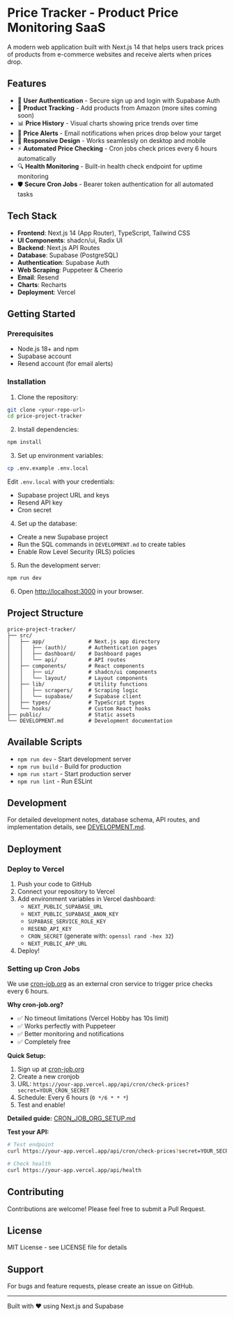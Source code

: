 # Price Tracker - Product Price Monitoring SaaS

A modern web application built with Next.js 14 that helps users track prices of products from e-commerce websites and receive alerts when prices drop.

## Features

- 🔐 **User Authentication** - Secure sign up and login with Supabase Auth
- 🛒 **Product Tracking** - Add products from Amazon (more sites coming soon)
- 📊 **Price History** - Visual charts showing price trends over time
- 🔔 **Price Alerts** - Email notifications when prices drop below your target
- 📱 **Responsive Design** - Works seamlessly on desktop and mobile
- ⚡ **Automated Price Checking** - Cron jobs check prices every 6 hours automatically
- 🔍 **Health Monitoring** - Built-in health check endpoint for uptime monitoring
- 🛡️ **Secure Cron Jobs** - Bearer token authentication for all automated tasks

## Tech Stack

- **Frontend**: Next.js 14 (App Router), TypeScript, Tailwind CSS
- **UI Components**: shadcn/ui, Radix UI
- **Backend**: Next.js API Routes
- **Database**: Supabase (PostgreSQL)
- **Authentication**: Supabase Auth
- **Web Scraping**: Puppeteer & Cheerio
- **Email**: Resend
- **Charts**: Recharts
- **Deployment**: Vercel

## Getting Started

### Prerequisites

- Node.js 18+ and npm
- Supabase account
- Resend account (for email alerts)

### Installation

1. Clone the repository:

```bash
git clone <your-repo-url>
cd price-project-tracker
```

2. Install dependencies:

```bash
npm install
```

3. Set up environment variables:

```bash
cp .env.example .env.local
```

Edit `.env.local` with your credentials:

- Supabase project URL and keys
- Resend API key
- Cron secret

4. Set up the database:

- Create a new Supabase project
- Run the SQL commands in `DEVELOPMENT.md` to create tables
- Enable Row Level Security (RLS) policies

5. Run the development server:

```bash
npm run dev
```

6. Open [http://localhost:3000](http://localhost:3000) in your browser.

## Project Structure

```
price-project-tracker/
├── src/
│   ├── app/              # Next.js app directory
│   │   ├── (auth)/       # Authentication pages
│   │   ├── dashboard/    # Dashboard pages
│   │   └── api/          # API routes
│   ├── components/       # React components
│   │   ├── ui/           # shadcn/ui components
│   │   └── layout/       # Layout components
│   ├── lib/              # Utility functions
│   │   ├── scrapers/     # Scraping logic
│   │   └── supabase/     # Supabase client
│   ├── types/            # TypeScript types
│   └── hooks/            # Custom React hooks
├── public/               # Static assets
└── DEVELOPMENT.md        # Development documentation
```

## Available Scripts

- `npm run dev` - Start development server
- `npm run build` - Build for production
- `npm run start` - Start production server
- `npm run lint` - Run ESLint

## Development

For detailed development notes, database schema, API routes, and implementation details, see [DEVELOPMENT.md](./DEVELOPMENT.md).

## Deployment

### Deploy to Vercel

1. Push your code to GitHub
2. Connect your repository to Vercel
3. Add environment variables in Vercel dashboard:
   - `NEXT_PUBLIC_SUPABASE_URL`
   - `NEXT_PUBLIC_SUPABASE_ANON_KEY`
   - `SUPABASE_SERVICE_ROLE_KEY`
   - `RESEND_API_KEY`
   - `CRON_SECRET` (generate with: `openssl rand -hex 32`)
   - `NEXT_PUBLIC_APP_URL`
4. Deploy!

### Setting up Cron Jobs

We use [cron-job.org](https://cron-job.org/) as an external cron service to trigger price checks every 6 hours.

**Why cron-job.org?**

- ✅ No timeout limitations (Vercel Hobby has 10s limit)
- ✅ Works perfectly with Puppeteer
- ✅ Better monitoring and notifications
- ✅ Completely free

**Quick Setup:**

1. Sign up at [cron-job.org](https://cron-job.org/)
2. Create a new cronjob
3. URL: `https://your-app.vercel.app/api/cron/check-prices?secret=YOUR_CRON_SECRET`
4. Schedule: Every 6 hours (`0 */6 * * *`)
5. Test and enable!

**Detailed guide:** [CRON_JOB_ORG_SETUP.md](./CRON_JOB_ORG_SETUP.md)

**Test your API:**

```bash
# Test endpoint
curl https://your-app.vercel.app/api/cron/check-prices?secret=YOUR_SECRET

# Check health
curl https://your-app.vercel.app/api/health
```

## Contributing

Contributions are welcome! Please feel free to submit a Pull Request.

## License

MIT License - see LICENSE file for details

## Support

For bugs and feature requests, please create an issue on GitHub.

---

Built with ❤️ using Next.js and Supabase
